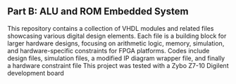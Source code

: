 ## Part B: ALU and ROM Embedded System
This repository contains a collection of VHDL modules and related files showcasing various digital design elements. Each file is a building block for larger hardware designs, focusing on arithmetic logic, memory, simulation, and hardware-specific constraints for FPGA platforms. Codes include design files, simulation files, a modified IP diagram wrapper file, and finally a hardware constraint file
This project was tested with a Zybo Z7-10 Digilent development board
